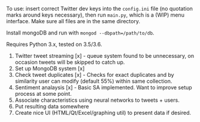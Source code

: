 To use: insert correct Twitter dev keys into the `config.ini` file (no quotation marks around keys necessary), then run `main.py`, which is a (WIP) menu interface. Make sure all files are in the same directory.

Install mongoDB and run with `mongod --dbpath=/path/to/db`.

Requires Python 3.x, tested on 3.5/3.6.

1. Twitter tweet streaming [x]  - queue system found to be unnecessary, on occasion tweets will be skipped to catch up.
2. Set up MongoDB system [x]
3. Check tweet duplicates [x] - Checks for exact duplicates and by similarity user can modify (default 55%) within same collection.
4. Sentiment analaysis [x] - Basic SA implemented. Want to improve setup process at some point.
5. Associate characteristics using neural networks to tweets + users. 
6. Put resulting data somewhere
7. Create nice UI (HTML/Qt/Excel/graphing util) to present data if desired.
